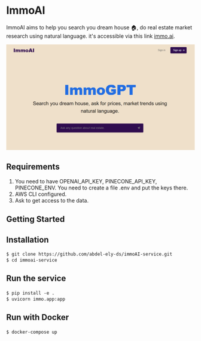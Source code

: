 # ImmoAI
ImmoAI aims to help you search you dream house 🏠, do real estate market research using natural language. it's accessible via this link [immo.ai](http://localhost:3000/).

![Image Alt Text](assets/immo.PNG)


## Requirements 
1) You need to have OPENAI_API_KEY, PINECONE_API_KEY, PINECONE_ENV. You need to create a file .env and put the keys there.
2) AWS CLI configured.
3) Ask to get access to the data.
   
## Getting Started
Installation
------------

    $ git clone https://github.com/abdel-ely-ds/immoAI-service.git
    $ cd immoai-service
    
Run the service
------------
    $ pip install -e .
    $ uvicorn immo.app:app

Run with Docker
------------
    $ docker-compose up


